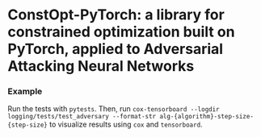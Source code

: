 # ConstOpt-PyTorch: a library for constrained optimization built on PyTorch, applied to Adversarial Attacking Neural Networks

### Example

Run the tests with `pytests`. Then, run `cox-tensorboard --logdir logging/tests/test_adversary --format-str alg-{algorithm}-step-size-{step-size}` to visualize results using `cox` and `tensorboard`.